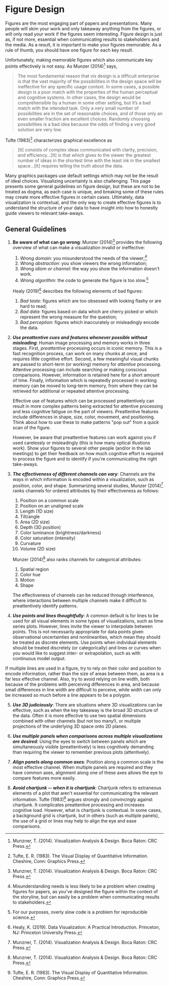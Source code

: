 # Figure Design

Figures are the most engaging part of papers and presentations. Many people will skim your work and only takeaway anything from the figures, or will only read your work if the figures seem interesting. Figure design is just as, if not more, essential when communicating results to stakeholders and the media. As a result, it is important to make your figures memorable. As a rule of thumb, you should have one figure for each key result.

Unfortunately, making memorable figures which also communicate key points effectively is not easy. As Munzer (2014)[^munzer] says,
> The most fundamental reason that vis design is a difficult enterprise is that the vast majority of the possibilities in the design space will be ineffective for any specific usage context. In some cases, a possible design is a poor match with the properties of the human perceptual and cognitive systems. In other cases, the design would be comprehensible by a human in some other setting, but it’s a bad match with the intended task. Only a very small number of possibilities are in the set of reasonable choices, and of those only an even smaller fraction are excellent choices. Randomly choosing possibilities is a bad idea because the odds of finding a very good solution are very low.

Tufte (1983)[^tufte] characterizes graphical excellence as
> [It] consists of complex ideas communicated with clarity, precision, and efficiency...[It] is that which gives to the viewer the greatest number of ideas in the shortest time with the least ink in the smallest space...[It] requires telling the truth about the data.

Many graphics packages use default settings which may not be the result of ideal choices. Visualizing uncertainty is also challenging. This page presents some general guidelines on figure design, but these are not to be treated as dogma, as each case is unique, and breaking some of these rules may create more effective figures in certain cases. Ultimately, data visualization is contextual, and the only way to create effective figures is to understand the structure of your data to have insight into how to honestly guide viewers to relevant take-aways.

## General Guidelines

1. **Be aware of what can go wrong**: Munzer (2014)[^munzer] provides the following overview of what can make a visualization invalid or ineffective:
    1. *Wrong domain*: you misunderstood the needs of the viewer;[^domain]
    2. *Wrong abstraction*: you show viewers the wrong information;
    3. *Wrong idiom or channel*: the way you show the information doesn't work.
    4. *Wrong algorithm*: the code to generate the figure is too slow.[^algorithm]

    Healy (2019)[^healy] describes the following elements of bad figures:
    1. *Bad taste*: figures which are too obsessed with looking flashy or are hard to read;
    2. *Bad data*: figures based on data which are cherry picked or which represent the wrong measure for the question;
    3. *Bad perception*: figures which inaccurately or misleadingly encode the data.

2. ***Use preattentive cues and features whenever possible without misleading***: Human image processing and memory works in three stages. First, *preattentive* processing occurs in iconic memory. This is a fast recognition process, can work on many chunks at once, and requires little cognitive effort. Second, a few meaningful visual chunks are passed to short-term (or working) memory for *attentive* processing. Attentive processing can include searching or making conscious comparisons. However, information is retained here for a short amount of time. Finally, information which is repeatedly processed in working memory can be moved to long-term memory, from where they can be retrieved for additional or repeated attentive processing.

    Effective use of features which can be processed preattentively can result in more complex patterns being extracted for attentive processing and less cognitive fatigue on the part of viewers. Preattentive features include differences in shape, size, color, movement, and positioning. Think about how to use these to make patterns "pop out" from a quick scan of the figure.

    However, be aware that preattentive features can work against you if used carelessly or misleadingly (this is how many optical illustions work). Show your figures to several other people (and/or in the lab meetings) to get their feedback on how much cognitive effort is required to process the figure and to identify if you're communicating the right take-aways.

3. ***The effectiveness of different channels can vary***: Channels are the ways in which information is encoded within a visualization, such as position, color, and shape. Summarizing several studies, Munzer (2014)[^munzer] ranks channels for ordered attributes by their effectiveness as follows:

    1. Position on a common scale
    2. Position on an unaligned scale
    3. Length (1D size)
    4. Tilt/angle
    5. Area (2D size)
    6. Depth (3D position)
    7. Color luminance (brightness/darkness)
    8. Color saturation (intensity)
    9. Curvature
    10. Volume (2D size)

    Munzer (2014)[^munzer] also ranks channels for categorical attributes:

    1. Spatial region
    2. Color hue
    3. Motion
    4. Shape

    The effectiveness of channels can be reduced through interference, where interactions between multiple channels make it difficult to preattentively identify patterns.

4. ***Use points and lines thoughtfully***: A common default is for lines to be used for all visual elements in some types of visualizations, such as time series plots. However, lines invite the viewer to interpolate between points. This is not necessarily appropriate for data points given observational uncertainties and nonlinearities, which mean they should be treated as discrete elements. Use points when individual elements should be treated discretely (or categorically) and lines or curves when you would like to suggest inter- or extrapolation, such as with continuous model output.

  If multiple lines are used in a figure, try to rely on their color and position to encode information, rather than the size of areas between them, as area is a far less effective channel. Also, try to avoid relying on line width, both because of the problems with perceiving differences in area, and because small differences in line width are difficult to perceive, while width can only be increased so much before a line appears to be a polygon.

5. ***Use 3D judiciously***: There are situations where 3D visualizations can be effective, such as when the key takeaway is the broad 3D structure of the data. Often it is more effective to use two spatial dimensions combined with other channels (but not too many!), or multiple projections of the underlying 3D space onto 2D planes.

6. ***Use multiple panels when comparisons across multiple visualizations are desired***: Using the eyes to switch between panels which are simultaneously visible (preattentively) is less cognitively demanding than requiring the viewer to remember previous plots (attentively). 

6. ***Align panels along common axes***: Position along a common scale is the most effective channel. When multiple panels are required and they have common axes, alignment along one of these axes allows the eye to compare features more easily.

7. ***Avoid chartjunk -- when it is chartjunk***: Chartjunk refers to extraneous elements of a plot that aren't essential for communicating the relevant information. Tufte (1983)[^tufte] argues strongly and convincingly against chartjunk. It complicates preattentive processing and increases cognitive load. However, what is chartjunk is contextual. In some cases, a background grid is chartjunk, but in others (such as multiple panels), the use of a grid or lines may help to align the eye and ease comparisons.

[^munzer]: Munzner, T. (2014). Visualization Analysis & Design. Boca Raton: CRC Press.
[^tufte]: Tufte, E. R. (1983). The Visual Display of Quantitative Information. Cheshire, Conn: Graphics Press.
[^domain]: Misunderstanding needs is less likely to be a problem when creating figures for papers, as you've designed the figure within the context of the storyline, but can easily be a problem when communicating results to stakeholders.
[^algorithm]: For our purposes, overly slow code is a problem for reproducible science.
[^healy]: Healy, K. (2019). Data Visualization: A Practical Introduction. Princeton, NJ: Princeton University Press.
